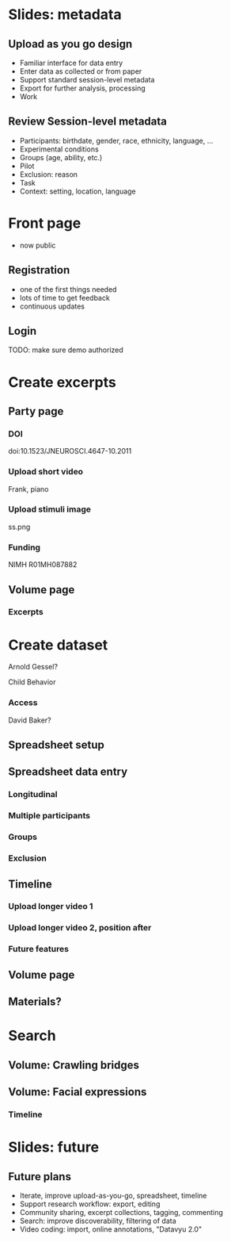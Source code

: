 # Slides: metadata

## Upload as you go design

- Familiar interface for data entry
- Enter data as collected or from paper
- Support standard session-level metadata
- Export for further analysis, processing
- Work

## Review Session-level metadata

- Participants: birthdate, gender, race, ethnicity, language, ...
- Experimental conditions
- Groups (age, ability, etc.)
- Pilot
- Exclusion: reason
- Task
- Context: setting, location, language

# Front page

- now public

## Registration

- one of the first things needed
- lots of time to get feedback
- continuous updates

## Login

TODO: make sure demo authorized

# Create excerpts

## Party page

### DOI

doi:10.1523/JNEUROSCI.4647-10.2011

### Upload short video

Frank, piano

### Upload stimuli image

ss.png

### Funding

NIMH R01MH087882

## Volume page

### Excerpts

# Create dataset

Arnold Gessel?

Child Behavior

### Access

David Baker?

## Spreadsheet setup

## Spreadsheet data entry

### Longitudinal

### Multiple participants

### Groups

### Exclusion

## Timeline

### Upload longer video 1

### Upload longer video 2, position after

### Future features

## Volume page

## Materials?

# Search

## Volume: Crawling bridges

## Volume: Facial expressions

### Timeline

# Slides: future

## Future plans

- Iterate, improve upload-as-you-go, spreadsheet, timeline
- Support research workflow: export, editing
- Community sharing, excerpt collections, tagging, commenting
- Search: improve discoverability, filtering of data
- Video coding: import, online annotations, "Datavyu 2.0"
